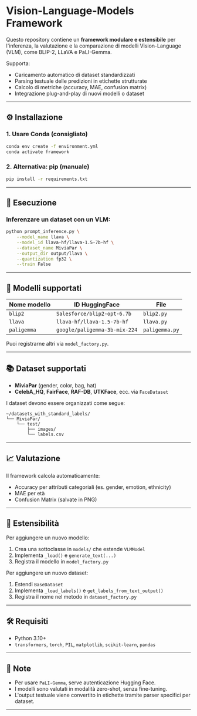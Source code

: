 # Vision-Language-Models Framework
Questo repository contiene un **framework modulare e estensibile** per l'inferenza, la valutazione e la comparazione di modelli Vision-Language (VLM), come BLIP-2, LLaVA e PaLI-Gemma.

Supporta:
- Caricamento automatico di dataset standardizzati
- Parsing testuale delle predizioni in etichette strutturate
- Calcolo di metriche (accuracy, MAE, confusion matrix)
- Integrazione plug-and-play di nuovi modelli o dataset
---

## ⚙️ Installazione

### 1. Usare Conda (consigliato)

```bash
conda env create -f environment.yml
conda activate framework
```

### 2. Alternativa: pip (manuale)

```bash
pip install -r requirements.txt
```
---

## 🚀 Esecuzione

### Inferenzare un dataset con un VLM:

```bash
python prompt_inference.py \
    --model_name llava \
    --model_id llava-hf/llava-1.5-7b-hf \
    --dataset_name MiviaPar \
    --output_dir output/llava \
    --quantization fp32 \
    --train False
```
---

## 🧠 Modelli supportati

| Nome modello | ID HuggingFace                        | File              |
|--------------|----------------------------------------|-------------------|
| `blip2`      | `Salesforce/blip2-opt-6.7b`            | `blip2.py`        |
| `llava`      | `llava-hf/llava-1.5-7b-hf`             | `llava.py`        |
| `paligemma`  | `google/paligemma-3b-mix-224`          | `paligemma.py`    |

Puoi registrarne altri via `model_factory.py`.

---

## 📚 Dataset supportati

- **MiviaPar** (gender, color, bag, hat)
- **CelebA_HQ**, **FairFace**, **RAF-DB**, **UTKFace**, ecc. via `FaceDataset`

I dataset devono essere organizzati come segue:

```
~/datasets_with_standard_labels/
└── MiviaPar/
    └── test/
        ├── images/
        └── labels.csv
```

---

## 📈 Valutazione

Il framework calcola automaticamente:
- Accuracy per attributi categoriali (es. gender, emotion, ethnicity)
- MAE per età
- Confusion Matrix (salvate in PNG)
---

## 🧩 Estensibilità

Per aggiungere un nuovo modello:
1. Crea una sottoclasse in `models/` che estende `VLMModel`
2. Implementa `_load()` e `generate_text(...)`
3. Registra il modello in `model_factory.py`

Per aggiungere un nuovo dataset:
1. Estendi `BaseDataset`
2. Implementa `_load_labels()` e `get_labels_from_text_output()`
3. Registra il nome nel metodo in `dataset_factory.py`

---

## 🛠 Requisiti
- Python 3.10+
- `transformers`, `torch`, `PIL`, `matplotlib`, `scikit-learn`, `pandas`
---

## 📌 Note
- Per usare `PaLI-Gemma`, serve autenticazione Hugging Face.
- I modelli sono valutati in modalità zero-shot, senza fine-tuning.
- L'output testuale viene convertito in etichette tramite parser specifici per dataset.
---